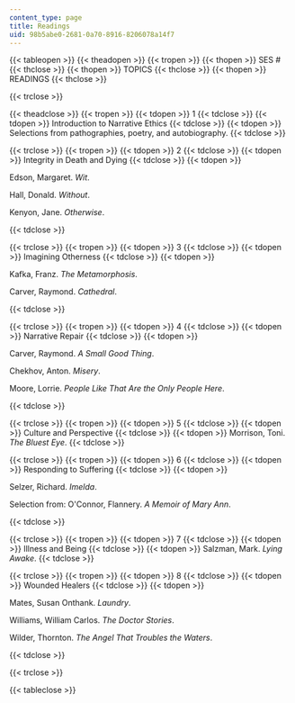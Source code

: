 ```yaml
---
content_type: page
title: Readings
uid: 98b5abe0-2681-0a70-8916-8206078a14f7
---
```


{{< tableopen >}}
{{< theadopen >}}
{{< tropen >}}
{{< thopen >}}
SES #
{{< thclose >}}
{{< thopen >}}
TOPICS
{{< thclose >}}
{{< thopen >}}
READINGS
{{< thclose >}}

{{< trclose >}}

{{< theadclose >}}
{{< tropen >}}
{{< tdopen >}}
1
{{< tdclose >}}
{{< tdopen >}}
Introduction to Narrative Ethics
{{< tdclose >}}
{{< tdopen >}}
Selections from pathographies, poetry, and autobiography.
{{< tdclose >}}

{{< trclose >}}
{{< tropen >}}
{{< tdopen >}}
2
{{< tdclose >}}
{{< tdopen >}}
Integrity in Death and Dying
{{< tdclose >}}
{{< tdopen >}}


Edson, Margaret. _Wit_.

Hall, Donald. _Without_.

Kenyon, Jane. _Otherwise_.


{{< tdclose >}}

{{< trclose >}}
{{< tropen >}}
{{< tdopen >}}
3
{{< tdclose >}}
{{< tdopen >}}
Imagining Otherness
{{< tdclose >}}
{{< tdopen >}}


Kafka, Franz. _The Metamorphosis_.

Carver, Raymond. _Cathedral_.


{{< tdclose >}}

{{< trclose >}}
{{< tropen >}}
{{< tdopen >}}
4
{{< tdclose >}}
{{< tdopen >}}
Narrative Repair
{{< tdclose >}}
{{< tdopen >}}


Carver, Raymond. _A Small Good Thing_.

Chekhov, Anton. _Misery_.

Moore, Lorrie. _People Like That Are the Only People Here_.


{{< tdclose >}}

{{< trclose >}}
{{< tropen >}}
{{< tdopen >}}
5
{{< tdclose >}}
{{< tdopen >}}
Culture and Perspective
{{< tdclose >}}
{{< tdopen >}}
Morrison, Toni. _The Bluest Eye_.
{{< tdclose >}}

{{< trclose >}}
{{< tropen >}}
{{< tdopen >}}
6
{{< tdclose >}}
{{< tdopen >}}
Responding to Suffering
{{< tdclose >}}
{{< tdopen >}}


Selzer, Richard. _Imelda_.

Selection from: O'Connor, Flannery. _A Memoir of Mary Ann_.


{{< tdclose >}}

{{< trclose >}}
{{< tropen >}}
{{< tdopen >}}
7
{{< tdclose >}}
{{< tdopen >}}
Illness and Being
{{< tdclose >}}
{{< tdopen >}}
Salzman, Mark. _Lying Awake_.
{{< tdclose >}}

{{< trclose >}}
{{< tropen >}}
{{< tdopen >}}
8
{{< tdclose >}}
{{< tdopen >}}
Wounded Healers
{{< tdclose >}}
{{< tdopen >}}


Mates, Susan Onthank. _Laundry_.

Williams, William Carlos. _The Doctor Stories_.

Wilder, Thornton. _The Angel That Troubles the Waters_.


{{< tdclose >}}

{{< trclose >}}

{{< tableclose >}}